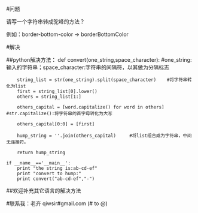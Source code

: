 #问题

请写一个字符串转成驼峰的方法？

例如：border-bottom-color -> borderBottomColor

#解决

##python解决方法：
    def convert(one_string,space_character):    #one_string:输入的字符串；space_character:字符串的间隔符，以其做为分隔标志

        string_list = str(one_string).split(space_character)    #将字符串转化为list
        first = string_list[0].lower()
        others = string_list[1:] 

        others_capital = [word.capitalize() for word in others]      #str.capitalize():将字符串的首字母转化为大写

        others_capital[0:0] = [first]

        hump_string = ''.join(others_capital)     #将list组合成为字符串，中间无连接符。

        return hump_string

    if __name__=='__main__':
        print "the string is:ab-cd-ef"
        print "convert to hump:"
        print convert("ab-cd-ef","-")
        

##欢迎补充其它语言的解决方法

#联系我：老齐 qiwsir#gmail.com (# to @)
